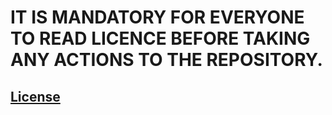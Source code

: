 # IT IS MANDATORY FOR EVERYONE TO READ LICENCE BEFORE TAKING ANY ACTIONS TO THE REPOSITORY.
## [License](../blob/master/LICENSE)
